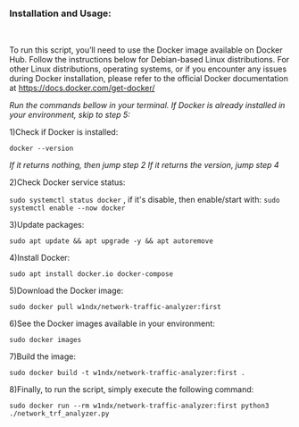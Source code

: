 <h3>Installation and Usage:</h3><br>

To run this script, you’ll need to use the Docker image available on Docker Hub. Follow the instructions below for Debian-based Linux distributions. For other Linux distributions, operating systems, or if you encounter any issues during Docker installation, please refer to the official Docker documentation at https://docs.docker.com/get-docker/

*Run the commands bellow in your terminal. If Docker is already installed in your environment, skip to step 5:*<br>

1)Check if Docker is installed:<br> 

`docker --version` 

*If it returns nothing, then jump step 2*
*If it returns the version, jump step 4*

2)Check Docker service status:<br> 

`sudo systemctl status docker` , if it's disable, then enable/start with: `sudo systemctl enable --now docker`

3)Update packages:<br> 

`sudo apt update && apt upgrade -y && apt autoremove`

4)Install Docker:<br> 

`sudo apt install docker.io docker-compose`

5)Download the Docker image:<br>

`sudo docker pull w1ndx/network-traffic-analyzer:first`

6)See the Docker images available in your environment:<br> 

`sudo docker images`

7)Build the image:<br>

`sudo docker build -t w1ndx/network-traffic-analyzer:first .`

8)Finally, to run the script, simply execute the following command:<br>

`sudo docker run --rm w1ndx/network-traffic-analyzer:first python3 ./network_trf_analyzer.py`
